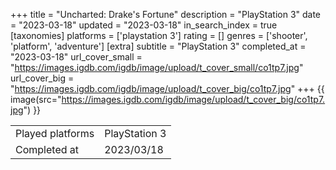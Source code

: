 +++
title = "Uncharted: Drake's Fortune"
description = "PlayStation 3"
date = "2023-03-18"
updated = "2023-03-18"
in_search_index = true
[taxonomies]
platforms = ['playstation 3']
rating = []
genres = ['shooter', 'platform', 'adventure']
[extra]
subtitle = "PlayStation 3"
completed_at = "2023-03-18"
url_cover_small = "https://images.igdb.com/igdb/image/upload/t_cover_small/co1tp7.jpg"
url_cover_big = "https://images.igdb.com/igdb/image/upload/t_cover_big/co1tp7.jpg"
+++
{{ image(src="https://images.igdb.com/igdb/image/upload/t_cover_big/co1tp7.jpg") }}

|              |            |
| ------------ | ---------- |
| Played platforms    | PlayStation 3 |
| Completed at | 2023/03/18 |

